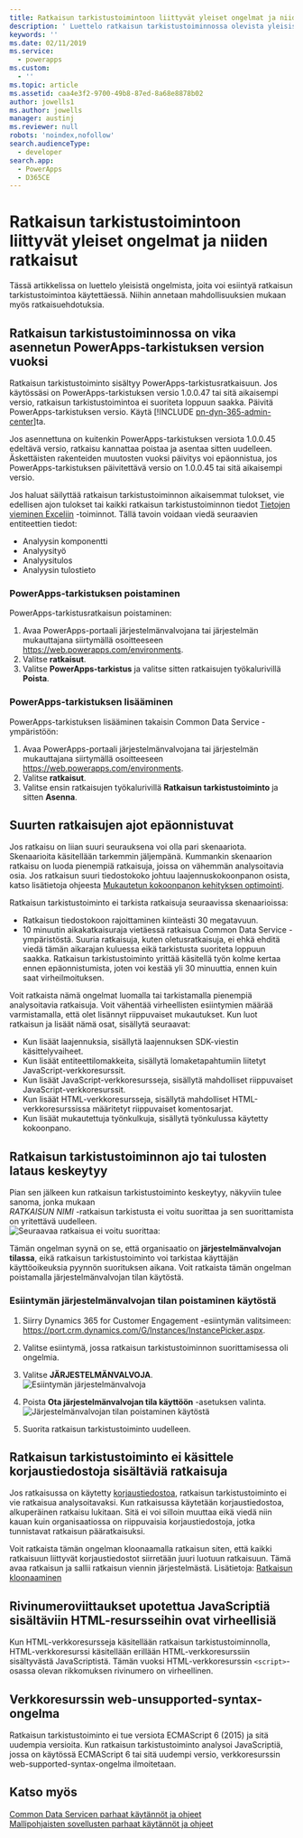 ```yaml
---
title: Ratkaisun tarkistustoimintoon liittyvät yleiset ongelmat ja niiden ratkaisut | Microsoft Docs
description: ' Luettelo ratkaisun tarkistustoiminnossa olevista yleisistä ongelmista ja niiden ratkaisuista'
keywords: ''
ms.date: 02/11/2019
ms.service:
  - powerapps
ms.custom:
  - ''
ms.topic: article
ms.assetid: caa4e3f2-9700-49b8-87ed-8a68e8878b02
author: jowells1
ms.author: jowells
manager: austinj
ms.reviewer: null
robots: 'noindex,nofollow'
search.audienceType:
  - developer
search.app:
  - PowerApps
  - D365CE
---
```

# <a name="common-issues-and-resolutions-for-solution-checker"></a>Ratkaisun tarkistustoimintoon liittyvät yleiset ongelmat ja niiden ratkaisut

Tässä artikkelissa on luettelo yleisistä ongelmista, joita voi esiintyä ratkaisun tarkistustoimintoa käytettäessä. Niihin annetaan mahdollisuuksien mukaan myös ratkaisuehdotuksia.

## <a name="solution-checker-runs-fail-due-to-powerapps-checker-version-installed"></a>Ratkaisun tarkistustoiminnossa on vika asennetun PowerApps-tarkistuksen version vuoksi
Ratkaisun tarkistustoiminto sisältyy PowerApps-tarkistusratkaisuun.  Jos käytössäsi on PowerApps-tarkistuksen versio 1.0.0.47 tai sitä aikaisempi versio, ratkaisun tarkistustoimintoa ei suoriteta loppuun saakka. Päivitä PowerApps-tarkistuksen versio. Käytä [!INCLUDE [pn-dyn-365-admin-center](../../includes/pn-dyn-365-admin-center.md)]ta. 

Jos asennettuna on kuitenkin PowerApps-tarkistuksen versiota 1.0.0.45 edeltävä versio, ratkaisu kannattaa poistaa ja asentaa sitten uudelleen. Äskettäisten rakenteiden muutosten vuoksi päivitys voi epäonnistua, jos PowerApps-tarkistuksen päivitettävä versio on 1.0.0.45 tai sitä aikaisempi versio.

Jos haluat säilyttää ratkaisun tarkistustoiminnon aikaisemmat tulokset, vie edellisen ajon tulokset tai kaikki ratkaisun tarkistustoiminnon tiedot [Tietojen vieminen Exceliin](../../user/export-data-excel.md) -toiminnot. Tällä tavoin voidaan viedä seuraavien entiteettien tiedot:

- Analyysin komponentti
- Analyysityö
- Analyysitulos
- Analyysin tulostieto

### <a name="delete-powerapps-checker"></a>PowerApps-tarkistuksen poistaminen

PowerApps-tarkistusratkaisun poistaminen:

1. Avaa PowerApps-portaali järjestelmänvalvojana tai järjestelmän mukauttajana siirtymällä osoitteeseen https://web.powerapps.com/environments.
2. Valitse **ratkaisut**.
3. Valitse **PowerApps-tarkistus** ja valitse sitten ratkaisujen työkalurivillä **Poista**.

### <a name="add-powerapps-checker"></a>PowerApps-tarkistuksen lisääminen

PowerApps-tarkistuksen lisääminen takaisin Common Data Service -ympäristöön:

1. Avaa PowerApps-portaali järjestelmänvalvojana tai järjestelmän mukauttajana siirtymällä osoitteeseen https://web.powerapps.com/environments.
2. Valitse **ratkaisut**.
3. Valitse ensin ratkaisujen työkalurivillä **Ratkaisun tarkistustoiminto** ja sitten **Asenna**.

## <a name="runs-on-large-solutions-fail"></a>Suurten ratkaisujen ajot epäonnistuvat

Jos ratkaisu on liian suuri seurauksena voi olla pari skenaariota. Skenaarioita käsitellään tarkemmin jäljempänä. Kummankin skenaarion ratkaisu on luoda pienempiä ratkaisuja, joissa on vähemmän analysoitavia osia. Jos ratkaisun suuri tiedostokoko johtuu laajennuskokoonpanon osista, katso lisätietoja ohjeesta [Mukautetun kokoonpanon kehityksen optimointi](../../developer/common-data-service/best-practices/business-logic/optimize-assembly-development.md).

Ratkaisun tarkistustoiminto ei tarkista ratkaisuja seuraavissa skenaarioissa:
- Ratkaisun tiedostokoon rajoittaminen kiinteästi 30 megatavuun.  
- 10 minuutin aikakatkaisuraja vietäessä ratkaisua Common Data Service -ympäristöstä. Suuria ratkaisuja, kuten oletusratkaisuja, ei ehkä ehditä viedä tämän aikarajan kuluessa eikä tarkistusta suoriteta loppuun saakka. Ratkaisun tarkistustoiminto yrittää käsitellä työn kolme kertaa ennen epäonnistumista, joten voi kestää yli 30 minuuttia, ennen kuin saat virheilmoituksen.

Voit ratkaista nämä ongelmat luomalla tai tarkistamalla pienempiä analysoitavia ratkaisuja. Voit vähentää virheellisten esiintymien määrää varmistamalla, että olet lisännyt riippuvaiset mukautukset. Kun luot ratkaisun ja lisäät nämä osat, sisällytä seuraavat:

- Kun lisäät laajennuksia, sisällytä laajennuksen SDK-viestin käsittelyvaiheet.
- Kun lisäät entiteettilomakkeita, sisällytä lomaketapahtumiin liitetyt JavaScript-verkkoresurssit.  
- Kun lisäät JavaScript-verkkoresursseja, sisällytä mahdolliset riippuvaiset JavaScript-verkkoresurssit.
- Kun lisäät HTML-verkkoresursseja, sisällytä mahdolliset HTML-verkkoresurssissa määritetyt riippuvaiset komentosarjat.
- Kun lisäät mukautettuja työnkulkuja, sisällytä työnkulussa käytetty kokoonpano.

## <a name="solution-checker-run-or-download-results-dont-complete"></a>Ratkaisun tarkistustoiminnon ajo tai tulosten lataus keskeytyy 
Pian sen jälkeen kun ratkaisun tarkistustoiminto keskeytyy, näkyviin tulee sanoma, jonka mukaan<br />
*RATKAISUN NIMI* -ratkaisun tarkistusta ei voitu suorittaa ja sen suorittamista on yritettävä uudelleen. <br />
![Seuraavaa ratkaisua ei voitu suorittaa:](media/solution-checker-werent-able-to-run.png)

Tämän ongelman syynä on se, että organisaatio on **järjestelmänvalvojan tilassa**, eikä ratkaisun tarkistustoiminto voi tarkistaa käyttäjän käyttöoikeuksia pyynnön suorituksen aikana. Voit ratkaista tämän ongelman poistamalla järjestelmänvalvojan tilan käytöstä. 

### <a name="disable-administration-mode-for-an-instance"></a>Esiintymän järjestelmänvalvojan tilan poistaminen käytöstä
1. Siirry Dynamics 365 for Customer Engagement -esiintymän valitsimeen: https://port.crm.dynamics.com/G/Instances/InstancePicker.aspx.
2. Valitse esiintymä, jossa ratkaisun tarkistustoiminnon suorittamisessa oli ongelmia.
3. Valitse **JÄRJESTELMÄNVALVOJA**.<br />
![Esiintymän järjestelmänvalvoja](media/solution-checker-instance-admin.png)

4. Poista **Ota järjestelmänvalvojan tila käyttöön** -asetuksen valinta. <br />
![Järjestelmänvalvojan tilan poistaminen käytöstä](media/solution-checker-instance-disable-admin-mode.png)

5. Suorita ratkaisun tarkistustoiminto uudelleen.

## <a name="solution-checker-will-not-process-patched-solutions"></a>Ratkaisun tarkistustoiminto ei käsittele korjaustiedostoja sisältäviä ratkaisuja

Jos ratkaisussa on käytetty [korjaustiedostoa](https://docs.microsoft.com/powerapps/developer/common-data-service/create-patches-simplify-solution-updates), ratkaisun tarkistustoiminto ei vie ratkaisua analysoitavaksi. Kun ratkaisussa käytetään korjaustiedostoa, alkuperäinen ratkaisu lukitaan. Sitä ei voi silloin muuttaa eikä viedä niin kauan kuin organisaatiossa on riippuvaisia korjaustiedostoja, jotka tunnistavat ratkaisun pääratkaisuksi.

Voit ratkaista tämän ongelman kloonaamalla ratkaisun siten, että kaikki ratkaisuun liittyvät korjaustiedostot siirretään juuri luotuun ratkaisuun. Tämä avaa ratkaisun ja sallii ratkaisun viennin järjestelmästä. Lisätietoja: [Ratkaisun kloonaaminen](use-segmented-solutions-patches-simplify-updates.md#clone-a-solution)

## <a name="line-number-references-for-issues-in-html-resources-with-embedded-javascript-are-not-correct"></a>Rivinumeroviittaukset upotettua JavaScriptiä sisältäviin HTML-resursseihin ovat virheellisiä 

Kun HTML-verkkoresursseja käsitellään ratkaisun tarkistustoiminnolla, HTML-verkkoresurssi käsitellään erillään HTML-verkkoresurssiin sisältyvästä JavaScriptistä. Tämän vuoksi HTML-verkkoresurssin `<script>`-osassa olevan rikkomuksen rivinumero on virheellinen.

## <a name="web-unsupported-syntax-issue-for-web-resources"></a>Verkkoresurssin web-unsupported-syntax-ongelma

Ratkaisun tarkistustoiminto ei tue versiota ECMAScript 6 (2015) ja sitä uudempia versioita. Kun ratkaisun tarkistustoiminto analysoi JavaScriptiä, jossa on käytössä ECMAScript 6 tai sitä uudempi versio, verkkoresurssin web-supported-syntax-ongelma ilmoitetaan.  

## <a name="see-also"></a>Katso myös
[Common Data Servicen parhaat käytännöt ja ohjeet](../../developer/common-data-service/best-practices/index.md)<br />
[Mallipohjaisten sovellusten parhaat käytännöt ja ohjeet](../../developer/model-driven-apps/best-practices/index.md)<br />
